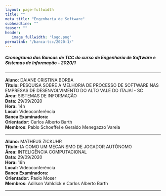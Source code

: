 ```yaml
---
layout: page-fullwidth
title: ""
meta_title: "Engenharia de Software"
subheadline: ""
teaser: ""
header:
   image_fullwidth: "logo.png"
permalink: "/banca-tcc/2020-1/"
---
```


##### **Cronograma das Bancas de TCC do curso de Engenharia de Software e Sistemas de Informação - 2020/1**

<hr>

**Aluno:** DAIANE CRISTINA BORBA
<br>
**Título:** PESQUISA SOBRE A MELHORIA DE PROCESSO DE SOFTWARE NAS EMPRESAS DE DESENVOLVIMENTO DO ALTO VALE DO ITAJAÍ - SC
<br>
**Área:** SISTEMAS DE INFORMAÇÃO
<br>
**Data:** 29/09/2020
<br>
**Hora:** 14h
<br>
**Local:** Videoconferência
<br>
**Banca Examinadora:**
<br>
**Orientador:** Carlos Alberto Barth
<br>
**Membros:** Pablo Schoeffel e Geraldo Menegazzo Varela      

<hr>

**Aluno:** MATHEUS ZICKUHR
<br>
**Título:** IA COMO UM MECANISMO DE JOGADOR AUTÔNOMO
<br>
**Área:** INTELIGÊNCIA COMPUTACIONAL
<br>
**Data:** 29/09/2020
<br>
**Hora:** 16h
<br>
**Local:** Videoconferência
<br>
**Banca Examinadora:**
<br>
**Orientador:** Paolo Moser
<br>
**Membros:** Adilson Vahldick e Carlos Alberto Barth    

<hr>
